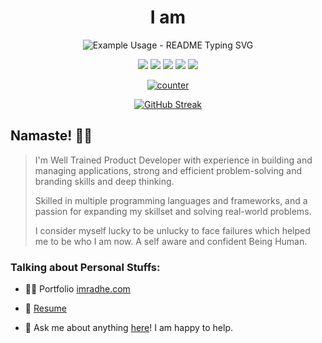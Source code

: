 <div align="center">
  
  <h1 align="center"> I am </h1>
  
  <p align="center">
      <img src="https://readme-typing-svg.demolab.com/?lines=Product Developer;Full-Stack Web Developer;Digital Marketing Expert;Graphic Designer; Radhe Shyam Salopanthula &font=Fira%20Code&center=true&width=380&height=50&duration=4000&pause=1000" alt="Example Usage - README Typing SVG">

  </p>
  
[<img src = "https://img.shields.io/badge/imradhe.com-%230A0A0A.svg?&style=for-the-badge&logo=globe&logoColor=white">](https://imradhe.com/) 
[<img src = "https://img.shields.io/badge/instagram-%23E4405F.svg?&style=for-the-badge&logo=instagram&logoColor=white">](https://www.instagram.com/imraadhe/) 
[<img src="https://img.shields.io/badge/twitter-%231DA1F2.svg?&style=for-the-badge&logo=twitter&logoColor=white" />](https://twitter.com/imraadhe) 
[<img src="https://img.shields.io/badge/linkedin-%230077B5.svg?&style=for-the-badge&logo=linkedin&logoColor=white" />](https://www.linkedin.com/in/imradhe/) 
[<img src="https://img.shields.io/badge/DEV.TO-%230A0A0A.svg?&style=for-the-badge&logo=dev-dot-to&logoColor=white" />](https://dev.to/imradhe)  

[![counter](https://komarev.com/ghpvc/?username=imradhe&style=flat-square)](https://imradhe.com)

[![GitHub Streak](https://streak-stats.demolab.com?user=imradhe&theme=prussian&hide_border=true&border_radius=8&mode=weekly)](https://imradhe.com)


</div>

## Namaste! 🙏🏻

> I'm Well Trained Product Developer with experience in building and managing applications, strong and efficient problem-solving and branding skills and deep thinking.
>
> Skilled in multiple programming languages and frameworks, and a passion for expanding my skillset and solving real-world problems.
>
>I consider myself lucky to be unlucky to face failures which helped me to be who I am now. A self aware and confident Being Human.

### Talking about Personal Stuffs:

- 👨‍💻 Portfolio  [imradhe.com](https://imradhe.com)

- 📝 [Resume](https://imradhe.com/assets/docs/myResume.pdf)

- 💬 Ask me about anything [here](https://instagram.com/imraadhe)! I am happy to help.
